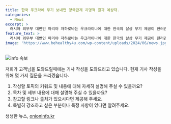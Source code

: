 ```yaml
---
title: 한국 우크라에 무기 보내면 양국관계 치명적 결과 예상돼.
categories:
  - News
excerpt: >
  러시아 외무부 대변인 마리야 자하로바는 우크라이나에 대한 한국의 살상 무기 제공이 한러관계에 치명적인 결과를 초래할 것이라고 경고했다. 대통령실은 전략적 동반자 관계 조약과 관련해 해당 문제를 재검토할 수 있다는 언급을 했었고, 이에 대해 러시아는 경고와 강한 대응을 예고했다. 한국의 무기가 우크라이나로 전달되는 상황을 무시하지 않을 것이라고도 밝혔다.
feature_text: >
  러시아 외무부 대변인 마리야 자하로바는 우크라이나에 대한 한국의 살상 무기 제공이 한러관계에 치명적인 결과를 초래할 것이라고 경고했다. 대통령실은 전략적 동반자 관계 조약과 관련해 해당 문제를 재검토할 수 있다는 언급을 했었고, 이에 대해 러시아는 경고와 강한 대응을 예고했다. 한국의 무기가 우크라이나로 전달되는 상황을 무시하지 않을 것이라고도 밝혔다.
image: 'https://www.behealthy4u.com/wp-content/uploads/2024/06/news.jpg'
---
```


<p><img src="https://www.behealthy4u.com/wp-content/uploads/2024/06/news.jpg" alt="info 속보" /></p>

<p>저희가 고객님을 도와드릴때에는 기사 작성을 도와드리고 있습니다. 현재 기사 작성을 위해 몇 가지 질문을 드리겠습니다.</p>

<ol>
<li>작성할 토픽의 키워드 및 내용에 대해 자세히 설명해 주실 수 있을까요?</li>
<li>목차 및 세부 내용에 대해 설명해 주실 수 있을까요?</li>
<li>참고할 링크나 출처가 있으시다면 제공해 주세요.</li>
<li>특별히 강조하고 싶은 부분이나 특정 사항이 있다면 알려주세요.</li>
</ol>
생생한 뉴스, <a href="https://onioninfo.kr" rel="dofollow">onioninfo.kr</a>


